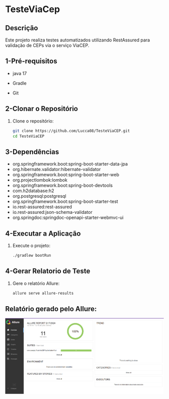 # TesteViaCep

## Descrição

Este projeto realiza testes automatizados utilizando RestAssured para validação de CEPs via o serviço ViaCEP.

## 1-Pré-requisitos 

- java 17

- Gradle 

- Git 


## 2-Clonar o Repositório

1. Clone o repositório:
    ```bash
    git clone https://github.com/Lucca08/TesteViaCEP.git
    cd TesteViaCEP
    ```

## 3-Dependências

- org.springframework.boot:spring-boot-starter-data-jpa
- org.hibernate.validator:hibernate-validator
- org.springframework.boot:spring-boot-starter-web
- org.projectlombok:lombok
- org.springframework.boot:spring-boot-devtools
- com.h2database:h2
- org.postgresql:postgresql
- org.springframework.boot:spring-boot-starter-test
- io.rest-assured:rest-assured
- io.rest-assured:json-schema-validator
- org.springdoc:springdoc-openapi-starter-webmvc-ui

## 4-Executar a Aplicação


1. Execute o projeto:
    ```bash
    ./gradlew bootRun
    ```

## 4-Gerar Relatorio de Teste

1. Gere o relatório Allure:
    ```bash
    allure serve allure-results
    ```

## Relatório gerado pelo Allure:

![Imagem do Relatório](src\main\resources\img\relatorioViaCep.png)